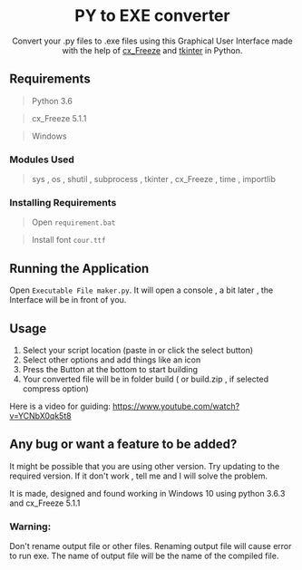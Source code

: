 <h1 align="center">PY to EXE converter</h1>
<p align="center">Convert your .py files to .exe files using this Graphical User Interface made with the help of <a href="https://anthony-tuininga.github.io/cx_Freeze/">cx_Freeze</a> and <a href="https://wiki.python.org/moin/TkInter">tkinter</a> in Python.</p>

## Requirements
> Python 3.6

> cx_Freeze 5.1.1

> Windows


### Modules Used
> sys , os , shutil , subprocess , tkinter , cx_Freeze , time , importlib
 
### Installing Requirements
> Open ```requirement.bat``` 

> Install font ```cour.ttf```

## Running the Application
Open ```Executable File maker.py```. It will open a console , a bit later , the Interface will be in front of you.

## Usage
1. Select your script location (paste in or click the select button)
2. Select other options and add things like an icon
3. Press the Button at the bottom to start building
4. Your converted file will be in folder build ( or build.zip , if selected compress option)


Here is a video for guiding: https://www.youtube.com/watch?v=YCNbX0qk5t8
## Any bug or want a feature to be added?
It might be possible that you are using other version. Try updating to the required version. If it don't work , tell me and I will solve the problem.







It is made, designed and found working in Windows 10 using python 3.6.3 and cx_Freeze 5.1.1




### Warning:
Don't rename output file or other files. Renaming output file will cause error to run exe. The name of output file will be the name of the compiled file.
